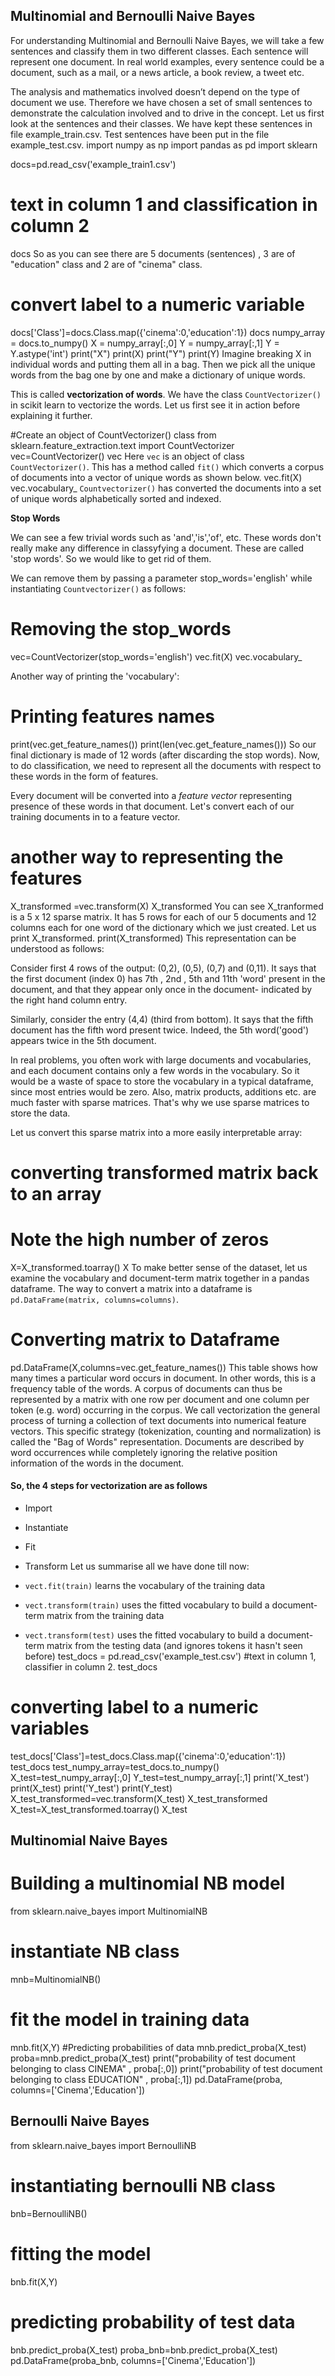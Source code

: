 ## Multinomial and Bernoulli Naive Bayes
For understanding Multinomial and Bernoulli Naive Bayes, we will take a few sentences and classify them in two different classes. Each sentence will represent one document. In real world examples, every sentence could be a document, such as a mail, or a news article, a book review, a tweet etc. 

The analysis and mathematics involved doesn’t depend on the type of document we use. Therefore we have chosen a set of small sentences to demonstrate the calculation involved and to drive in the concept.
Let us first look at the sentences and their classes. We have kept these sentences in file example_train.csv. Test sentences have been put in the file example_test.csv.
import numpy as np
import pandas as pd
import sklearn 

docs=pd.read_csv('example_train1.csv')
# text in column 1 and classification in column 2
docs
So as you can see there are 5 documents (sentences) , 3 are of "education" class and 2 are of "cinema" class.
# convert label to a numeric variable 
docs['Class']=docs.Class.map({'cinema':0,'education':1})
docs
numpy_array = docs.to_numpy()
X = numpy_array[:,0]
Y = numpy_array[:,1]
Y = Y.astype('int')
print("X")
print(X)
print("Y")
print(Y)
Imagine breaking X in individual words and putting them all in a bag. Then we pick all the unique words from the bag one by one and make a dictionary of unique words. 

This is called **vectorization of words**. We have the class ```CountVectorizer()``` in scikit learn to vectorize the words. Let us first see it in action before explaining it further.

#Create an object of CountVectorizer() class
from sklearn.feature_extraction.text import  CountVectorizer
vec=CountVectorizer()
vec
Here ```vec``` is an object of class ```CountVectorizer()```. This has a method called  ```fit()``` which converts a corpus of documents into a vector of unique words as shown below.
vec.fit(X)
vec.vocabulary_
```Countvectorizer()``` has converted the documents into a set of unique words alphabetically sorted and indexed.


**Stop Words**

We can see a few trivial words such as  'and','is','of', etc. These words don't really make any difference in classyfying a document. These are called 'stop words'. So we would like to get rid of them. 

We can remove them by passing a parameter stop_words='english' while instantiating ```Countvectorizer()``` as follows: 
# Removing the stop_words 
vec=CountVectorizer(stop_words='english')
vec.fit(X)
vec.vocabulary_

Another way of printing the 'vocabulary':
# Printing features names 
print(vec.get_feature_names())
print(len(vec.get_feature_names()))
So our final dictionary is made of 12 words (after discarding the stop words). Now, to do classification, we need to represent all the documents with respect to these words in the form of features. 

Every document will be converted into a *feature vector* representing presence of these words in that document. Let's convert each of our training documents in to a feature vector.
# another way to representing the features
X_transformed =vec.transform(X)
X_transformed
You can see X_tranformed is a 5 x 12 sparse matrix. It has 5 rows for each of our 5 documents and 12 columns each 
for one word of the dictionary which we just created. Let us print X_transformed.
print(X_transformed)
This representation can be understood as follows:

Consider first 4 rows of the output: (0,2), (0,5), (0,7) and (0,11). It says that the first document (index 0) has 
7th , 2nd , 5th and 11th 'word' present in the document, and that they appear only
once in the document- indicated by the right hand column entry. 

Similarly, consider the entry (4,4) (third from bottom). It says that the fifth document has the fifth word present twice. Indeed, the 5th word('good') appears twice in the 5th document. 

In real problems, you often work with large documents and vocabularies, and each document contains only a few words in the vocabulary. So it would be a waste of space to store the vocabulary in a typical dataframe, since most entries would be zero. Also, matrix products, additions etc. are much faster with sparse matrices. That's why we use sparse matrices to store the data.


Let us convert this sparse matrix into a more easily interpretable array:
# converting transformed matrix back to an array 
# Note the high number of zeros 
X=X_transformed.toarray()
X
 To make better sense of the dataset, let us examine the vocabulary and document-term matrix together in a pandas dataframe. The way to convert a matrix into a dataframe is ```pd.DataFrame(matrix, columns=columns)```.

# Converting matrix to Dataframe 
pd.DataFrame(X,columns=vec.get_feature_names())
This table shows how many times a particular word occurs in document. In other words, this is a frequency table of the words.
A corpus of documents can thus be represented by a matrix with one row per document and one column per
token (e.g. word) occurring in the corpus.
We call vectorization the general process of turning a collection of text documents into numerical feature vectors. This specific strategy (tokenization, counting and normalization) is called the "Bag of Words" representation. Documents are described by word occurrences while completely ignoring the relative position information of the words in the document.
#### So, the 4 steps for vectorization are as follows

- Import
- Instantiate
- Fit 
- Transform
Let us summarise all we have done till now:

- ```vect.fit(train)``` learns the vocabulary of the training data
- ```vect.transform(train)``` uses the fitted vocabulary to build a document-term matrix from the training data
- ```vect.transform(test)``` uses the fitted vocabulary to build a document-term matrix from the testing data (and ignores tokens it hasn't seen before)
test_docs = pd.read_csv('example_test.csv') 
#text in column 1, classifier in column 2.
test_docs
# converting label to a numeric variables 
test_docs['Class']=test_docs.Class.map({'cinema':0,'education':1})
test_docs
test_numpy_array=test_docs.to_numpy()
X_test=test_numpy_array[:,0]
Y_test=test_numpy_array[:,1]
print('X_test')
print(X_test)
print('Y_test')
print(Y_test)
X_test_transformed=vec.transform(X_test)
X_test_transformed
X_test=X_test_transformed.toarray()
X_test
## Multinomial Naive Bayes
# Building a multinomial NB model
from sklearn.naive_bayes import MultinomialNB
# instantiate NB class
mnb=MultinomialNB()
# fit the model in training data
mnb.fit(X,Y)
#Predicting probabilities of data
mnb.predict_proba(X_test)
proba=mnb.predict_proba(X_test)
print("probability of test document belonging to class CINEMA" , proba[:,0])
print("probability of test document belonging to class EDUCATION" , proba[:,1])
pd.DataFrame(proba, columns=['Cinema','Education'])
## Bernoulli Naive Bayes
from sklearn.naive_bayes import BernoulliNB

# instantiating bernoulli NB class
bnb=BernoulliNB()

# fitting the model
bnb.fit(X,Y)

# predicting probability of test data
bnb.predict_proba(X_test)
proba_bnb=bnb.predict_proba(X_test)
pd.DataFrame(proba_bnb, columns=['Cinema','Education'])
